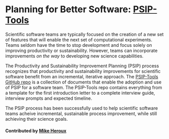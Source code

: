 # Planning for Better Software: [PSIP-Tools](https://github.com/betterscientificsoftware/PSIP-Tools)

Scientific software teams are typically focused on the creation of a new set of features that will enable the next set of computational experiments.  Teams seldom have the time to stop development and focus solely on improving productivity or sustainability.  However, teams can incorporate improvements *on the way* to developing new science capabilities.

The Productivity and Sustainability Improvement Planning (PSIP) process recognizes that productivity and sustainability improvements for scientific software benefit from an incremental, iterative approach.  The [PSIP-Tools GitHub repo](https://github.com/betterscientificsoftware/PSIP-Tools) is a collection of documents that enable the adoption and use of PSIP for a software team.  The PSIP-Tools repo contains everything from a template for the first introduction letter to a complete interview guide, interview prompts and expected timeline.

The PSIP process has been successfully used to help scientific software teams acheive incremental, sustainable process improvement, while still achieving their science goals.

#### Contributed by [Mike Heroux](http://github.com/maherou)

<!---
Publish: yes
Categories: Planning, Collaboration
Topics: Requirements, Strategies for more effective teams
Tags: website
Level: 2
Prerequisites: defaults
Aggregate: none
--->

